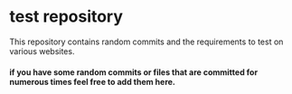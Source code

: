 # test repository
This repository contains random commits and the requirements to test on various websites.

#### if you have some random commits or files that are committed for numerous times feel free to add them here.
